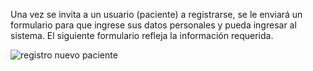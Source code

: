 Una vez se invita a un usuario (paciente) a registrarse, se le enviará un formulario para que ingrese sus datos personales y pueda ingresar al sistema. El siguiente formulario refleja la información requerida. 

![registro nuevo paciente](https://s3-us-west-2.amazonaws.com/andarwiki/registro_nuevo_paciente.jpg)